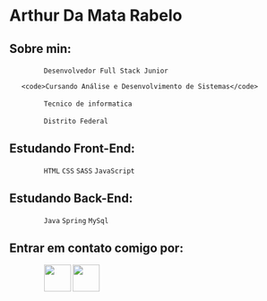 # Arthur Da Mata Rabelo

## Sobre min:

⠀⠀⠀⠀⠀⠀<code>Desenvolvedor Full Stack Junior</code>

       <code>Cursando Análise e Desenvolvimento de Sistemas</code>
       
⠀⠀⠀⠀⠀⠀<code>Tecnico de informatica</code>

⠀⠀⠀⠀⠀⠀<code>Distrito Federal</code>

## Estudando Front-End: 


⠀⠀⠀⠀⠀⠀`HTML` `CSS` `SASS` `JavaScript`
       
## Estudando Back-End: 

⠀⠀⠀⠀⠀⠀`Java` `Spring` `MySql`

## Entrar em contato comigo por:


⠀⠀⠀⠀⠀⠀<code><a href="https://www.linkedin.com/in/arthur-da-mata-rabelo-5663871b6"><img width="48px" src="https://img.icons8.com/wired/64/000000/linkedin--v1.png" /></a></code> <code><a href="https://api.whatsapp.com/send?phone=5561995022477"><img width="48px" src="https://img.icons8.com/wired/64/000000/whatsapp.png" /></a></code>


